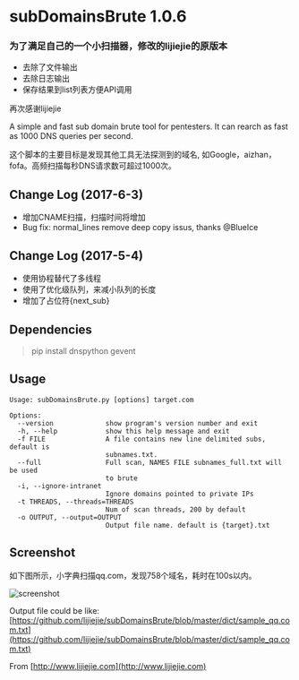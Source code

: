 subDomainsBrute 1.0.6
======


### 为了满足自己的一个小扫描器，修改的lijiejie的原版本
* 去除了文件输出
* 去除日志输出
* 保存结果到list列表方便API调用


再次感谢lijiejie




A simple and fast sub domain brute tool for pentesters. It can rearch as fast as 1000 DNS queries per second.

这个脚本的主要目标是发现其他工具无法探测到的域名, 如Google，aizhan，fofa。高频扫描每秒DNS请求数可超过1000次。

## Change Log (2017-6-3) ##
* 增加CNAME扫描，扫描时间将增加
* Bug fix: normal_lines remove deep copy issus, thanks @BlueIce


## Change Log (2017-5-4) ##
* 使用协程替代了多线程
* 使用了优化级队列，来减小队列的长度
* 增加了占位符{next_sub}


## Dependencies ##
> pip install dnspython gevent


## Usage ##

	Usage: subDomainsBrute.py [options] target.com
	
	Options:
	  --version             show program's version number and exit
	  -h, --help            show this help message and exit
	  -f FILE               A file contains new line delimited subs, default is
	                        subnames.txt.
	  --full                Full scan, NAMES FILE subnames_full.txt will be used
	                        to brute
	  -i, --ignore-intranet
	                        Ignore domains pointed to private IPs
	  -t THREADS, --threads=THREADS
	                        Num of scan threads, 200 by default
	  -o OUTPUT, --output=OUTPUT
	                        Output file name. default is {target}.txt


## Screenshot ##

如下图所示，小字典扫描qq.com，发现758个域名，耗时在100s以内。

![screenshot](screenshot.png)

Output file could be like: [https://github.com/lijiejie/subDomainsBrute/blob/master/dict/sample_qq.com.txt](https://github.com/lijiejie/subDomainsBrute/blob/master/dict/sample_qq.com.txt)

From [http://www.lijiejie.com](http://www.lijiejie.com)